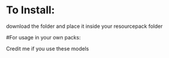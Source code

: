 # To Install:

download the folder and place it inside your resourcepack folder

#For usage in your own packs:

Credit me if you use these models